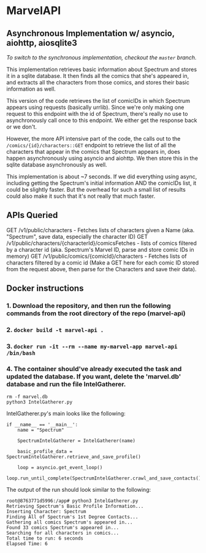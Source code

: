 # MarvelAPI 
## Asynchronous Implementation w/ asyncio, aiohttp, aiosqlite3
*To switch to the synchronous implementation, checkout the `master` branch.*

This implementation retrieves basic information about Spectrum and stores it in a sqlite database. It then finds all the comics that she's appeared in, and extracts all the characters from those comics, and stores their basic information as well.

This version of the code retrieves the list of comicIDs in which Spectrum appears using requests (basically urrlib). Since we're only making one request to this endpoint with the id of Spectrum, there's really no use to asynchronously call once to this endpoint. We either get the response back or we don't. 

However, the more API intensive part of the code, the calls out to the `/comics/{id}/characters::GET` endpoint to retrieve the list of all the characters that appear in the comics that Spectrum appears in, does happen asynchronously using asyncio and aiohttp. We then store this in the sqlite database asynchronously as well.

This implementation is about ~7 seconds. If we did everything using async, including getting the Spectrum's initial information AND the comicIDs list, it could be slightly faster. But the overhead for such a small list of results could also make it such that it's not really that much faster.

## APIs Queried
GET /v1/public/characters - Fetches lists of characters given a Name (aka. "Spectrum", save data, especially the character ID)
GET /v1/public/characters/{characterId}/comicsFetches - lists of comics filtered by a character id (aka. Spectrum's Marvel ID, parse and store comic IDs in memory)
GET /v1/public/comics/{comicId}/characters - Fetches lists of characters filtered by a comic id (Make a GET here for each comic ID stored from the request above, then parse for the Characters and save their data).


## Docker instructions
### 1. Download the repository, and then run the following commands from the root directory of the repo (marvel-api)
### 2. `docker build -t marvel-api .`
### 3. `docker run -it --rm --name my-marvel-app marvel-api /bin/bash`
### 4. The container should've already executed the task and updated the database. If you want, delete the 'marvel.db' database and run the file IntelGatherer.

```
rm -f marvel.db
python3 IntelGatherer.py
```

IntelGatherer.py's main looks like the following:
```
if __name__ == '__main__':
    name = "Spectrum"

    SpectrumIntelGatherer = IntelGatherer(name)

    basic_profile_data = SpectrumIntelGatherer.retrieve_and_save_profile()

    loop = asyncio.get_event_loop()
    loop.run_until_complete(SpectrumIntelGatherer.crawl_and_save_contacts())
```

The output of the run should look similar to the following:

```
root@8763771d5996:/app# python3 IntelGatherer.py 
Retrieving Spectrum's Basic Profile Information...
Inserting Character: Spectrum
Finding All of Spectrum's 1st Degree Contacts...
Gathering all comics Spectrum's appeared in...
Found 33 comics Spectrum's appeared in...
Searching for all characters in comics...
Total time to run: 6 seconds
Elapsed Time: 6
```
